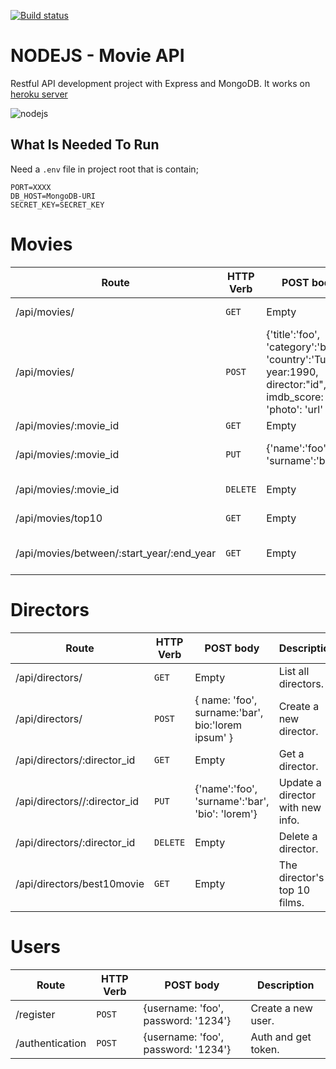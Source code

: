 [![Build status](https://travis-ci.org/crazycoder-io/node-js-movie-api.svg)](https://travis-ci.org/crazycoder-io/node-js-movie-api)

# NODEJS - Movie API

Restful API development project with Express and MongoDB. It works on [heroku server](https://nodejs-movieapi.herokuapp.com)

![nodejs](https://camo.githubusercontent.com/a58899969d8cd73c0e82619ca338965324cd9def/68747470733a2f2f6d65686d6574736576656e2e6e65742f636f6e74656e742f696d616765732f323031372f31322f6e6f64656a732d6d65686d65742d736576656e2e6a7067)

## What Is Needed To Run

Need a `.env` file in project root that is contain;
<br>
```
PORT=XXXX
DB_HOST=MongoDB-URI
SECRET_KEY=SECRET_KEY
```

# Movies

Route | HTTP Verb | POST body | Description
--- | --- | --- | ---
/api/movies/ | `GET` | Empty | List all movies.
/api/movies/ | `POST` | {'title':'foo', 'category':'bar', 'country':'Turkey', year:1990, director:"id", imdb_score: 9.7, 'photo': 'url' } | Create a new movie.
/api/movies/:movie_id | `GET` | Empty | Get a movie
/api/movies/:movie_id | `PUT` | {'name':'foo', 'surname':'bar'} | Update a movie with new info.
/api/movies/:movie_id | `DELETE` | Empty | Delete a movie.
/api/movies/top10 | `GET` | Empty | Get the top 10 movies.
/api/movies/between/:start_year/:end_year | `GET` | Empty | Movies between two dates.

# Directors

Route | HTTP Verb | POST body | Description
--- | --- | --- | ---
/api/directors/ | `GET` | Empty | List all directors.
/api/directors/ | `POST` | { name: 'foo', surname:'bar', bio:'lorem ipsum' } | Create a new director.
/api/directors/:director_id | `GET` | Empty | Get a director.
/api/directors//:director_id | `PUT` | {'name':'foo', 'surname':'bar', 'bio': 'lorem'} | Update a director with new info.
/api/directors/:director_id | `DELETE` | Empty | Delete a director.
/api/directors/best10movie | `GET` | Empty | The director's top 10 films.

# Users

Route | HTTP Verb | POST body | Description
--- | --- | --- | ---
/register | `POST` | {username: 'foo', password: '1234'} | Create a new user.
/authentication | `POST` | {username: 'foo', password: '1234'} | Auth and get token.